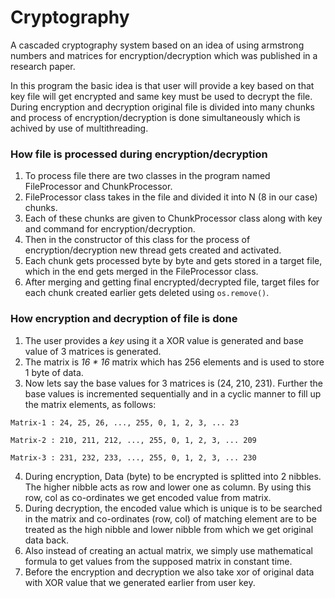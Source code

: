 # Cryptography
A cascaded cryptography system based on an idea of using armstrong numbers and matrices for encryption/decryption which was published in a research paper. 

In this program the basic idea is that user will provide a key based on that key file will get encrypted and same key must be used to decrypt the file. During encryption and decryption original file is divided into many chunks and process of encryption/decryption is done simultaneously which is achived by use of multithreading.

### How file is processed during encryption/decryption
1. To process file there are two classes in the program named FileProcessor and ChunkProcessor. 
2. FileProcessor class takes in the file and divided it into N (8 in our case) chunks.
3. Each of these chunks are given to ChunkProcessor class along with key and command for encryption/decryption.
4. Then in the constructor of this class for the process of encryption/decryption new thread gets created and activated.
5. Each chunk gets processed byte by byte and gets stored in a target file, which in the end gets merged in the FileProcessor class.
6. After merging and getting final encrypted/decrypted file, target files for each chunk created earlier gets deleted using ```os.remove()```.

### How encryption and decryption of file is done
1. The user provides a _key_ using it a XOR value is generated and base value of 3 matrices is generated.
2. The matrix is _16 * 16_ matrix which has 256 elements and is used to store 1 byte of data.
4. Now lets say the base values for 3 matrices is (24, 210, 231). Further the base values is  incremented sequentially and in a cyclic manner to fill up the matrix elements, as follows:
```
Matrix-1 : 24, 25, 26, ..., 255, 0, 1, 2, 3, ... 23

Matrix-2 : 210, 211, 212, ..., 255, 0, 1, 2, 3, ... 209

Matrix-3 : 231, 232, 233, ..., 255, 0, 1, 2, 3, ... 230
```

4. During encryption, Data (byte) to be encrypted is splitted into 2 nibbles. The higher nibble acts as row and lower one as column. By using this row, col as co-ordinates we get encoded value from matrix.
5. During decryption, the encoded value which is unique is to be searched in the matrix and co-ordinates (row, col) of matching element are to be treated as the high nibble and lower nibble from which we get original data back.
6. Also instead of creating an actual matrix, we simply use mathematical formula to get values from the supposed matrix in constant time.
7. Before the encryption and decryption we also take xor of original data with XOR value that we generated earlier from user key.
